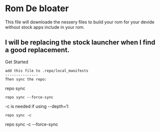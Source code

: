Rom De bloater
===========
This file will downloade the nessery files to build your rom for your devide without stock apps include in your rom.

I will be replacing the stock launcher when I find a good replacement.
---------------
Get Started 
```
add this file to .repo/local_manifests
---------------
Then sync the repo:
```
repo sync
```
repo sync --force-sync
```
-c is needed if using --depth=1:
```
repo sync -c
```
repo sync -c --force-sync
